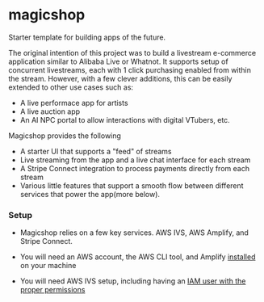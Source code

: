 # magicshop
Starter template for building apps of the future.

The original intention of this project was to build a livestream e-commerce application similar to Alibaba Live or Whatnot. It supports setup of concurrent livestreams, each with 1 click purchasing enabled from within the stream. However, with a few clever additions, this can be easily extended to other use cases such as: 

- A live performace app for artists
- A live auction app
- An AI NPC portal to allow interactions with digital VTubers, etc.

Magicshop provides the following 

- A starter UI that supports a "feed" of streams 
- Live streaming from the app and a live chat interface for each stream 
- A Stripe Connect integration to process payments directly from each stream
- Various little features that support a smooth flow between different services that power the app(more below).  

### Setup

- Magicshop relies on a few key services. AWS IVS, AWS Amplify, and Stripe Connect. 

- You will need an AWS account, the AWS CLI tool, and Amplify [installed](https://aws.amazon.com/getting-started/hands-on/build-ios-app-amplify/module-two/) on your machine
- You will need AWS IVS setup, including having an [IAM user with the proper permissions](https://docs.aws.amazon.com/ivs/latest/LowLatencyUserGuide/getting-started.html)
